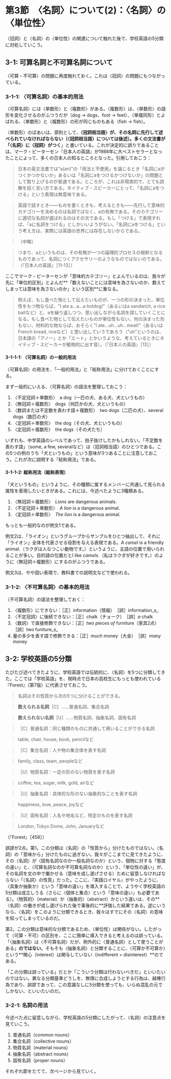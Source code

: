 # 第3節　〈名詞〉について(2)：〈名詞〉の〈単位性〉
〈冠詞〉と〈名詞〉の〈単位性〉の関連について触れた後で、学校英語の5分類に対処していこう。

## 3-1: 可算名詞と不可算名詞について
〈可算・不可算〉の問題に再度触れておく。これは〈冠詞〉の問題にもつながっている。

### 3-1-1: 〈可算名詞〉の基本的用法
〈可算名詞〉には〈単数形〉と〈複数形〉がある。〈複数形〉は、〈単数形〉の語形を変化させるのがふつうだが（dog → dogs、foot → feet）、〈単複同形〉とよばれる、〈単数形〉と〈複数形〉の形が同じものもある（fish → fish）。

〈単数形〉のばあいは、原則として、**〈冠詞相当語〉**が、**その名詞に先行して述べられていなければならない**（〈冠詞相当語〉については後述）。多くの文法書が「〈名詞〉に**〈冠詞〉がつく**」と書いている。これが決定的に誤りであることは、マーク・ピーターセン『日本人の英語』が1988年に大ベストセラーとなったことによって、多くの日本人の知るところとなった。引用しておこう：

> 日本の英文法書では"a(an)"の「用法と不使用」を論じるとき「名詞にaがつくかつかないか」あるいは「名詞にaをつけるかつけないか」の問題として取り上げるのが普通である。ところが、これは非現実的で、とても誤解を招く言い方である。ネイティブ・スピーカーにとって、「名詞にaをつける」という表現は無意味である。

> 英語で話すとき――ものを書くときも、考えるときも――先行して意味的カテゴリーを決めるのは名詞ではなく、aの有無である。そのカテゴリーに適切な名詞が選ばれるのはその次である。もし「つける」で表現すれば、「aに名詞をつける」としかいいようがない。「名詞にaをつける」という考え方は、実際には英語の世界には存在しないからである。

> （中略）

> つまり、aというものは、その有無が一つの論理的プロセスの根幹となるものであって、名詞につくアクセサリーのようなものではないのである。（『日本人の英語』［11-13］）

ここでマーク・ピーターセンが「意味的カテゴリー」とよんでいるのは、我々が先に「単位的区別」とよんだ**「数えないことには意味を為さないのか、数えてしまっては意味を為さないのか」という区別**に重なる。

> 例えば、もし食べた物として伝えたいものが、一つの形の決まった、単位性をもつ物ならば、"I ate a...a...a hotdog!"（あるいはa sandwich, a rice ballなど）と、aを繰り返しつつ、思い出しながら名詞を探していくことになる。もし食べた物として伝えたいものが単位性もない、何の決まった形もない、材料的な物ならば、おそらく"I ate...uh...uh...meat!"（あるいはFrench bread, riceなど）と思い出していうであろう（"uh"というのは、日本語の「アノー」とか「エート」とかいうような、考えているときにネイティブ・スピーカーが動物的に出す音）。（『日本人の英語』［13］）

#### 3-1-1-1: 〈可算名詞〉の一般的用法
〈可算名詞〉の用法を、「一般的用法」と「総称用法」に分けておくことにする。

まず一般的にいえる、〈可算名詞〉の語法を整理しておこう：

1. 〈不定冠詞＋単数形〉　a dog（一匹の犬、ある犬、犬というもの）
2. 〈無冠詞＋複数形〉　dogs（何匹かの犬、犬というもの）
3. 〈数詞または不定数を表わす語＋複数形〉　two dogs（二匹の犬）、several dogs（数匹の犬）
4. 〈定冠詞＋単数形〉　the dog（その犬、犬というもの）
5. 〈定冠詞＋複数形〉　the dogs（その犬たち）

いずれも、中学英語のレベルであって、拍子抜けしたかもしれない。「不定数を表わす語」（some, a few, severalなど）は〈冠詞相当語〉のひとつである。この5つの例のうち「犬というもの」という意味が3つあることに注意しておこう。これが次に説明する「総称用法」である。

#### 3-1-1-2: 総称用法（総称表現）
「犬というもの」というように、その種類に属するメンバーに共通して見られる属性を表現したいときがある。これには、今述べたように3種類ある。

1. 〈無冠詞＋複数形〉　_Lions_ are dangerous animals.
2. 〈不定冠詞＋単数形〉　_A lion_ is a dangerous animal.
3. 〈定冠詞＋単数形〉　_The lion_ is a dangerous animal.

もっとも一般的なのが例文1である。

例文2は、「ライオン」というグループからサンプルをひとつ抽出して、それに「ライオン」全体を代表させる役割を与える表現である。_A camel_ is a friendly animal.（ラクダは人なつこい動物です。）というように、主語の位置で用いられることが多い。目的語の位置だとI like _camels_.（私はラクダが好きです。）のように〈無冠詞＋複数形〉にするのがふつうである。

例文3は、やや固い表現で、教科書での説明文などで使われる。

### 3-1-2: 〈不可算名詞〉の基本的用法
〈不可算名詞〉の語法を整理しておく：

1. 〈複数形〉にできない：［正］information（情報）　［誤］information_s_
2. 〈不定冠詞〉に後続できない：［正］chalk（チョーク）　［誤］_a_ chalk
3. 〈数詞〉で直接修飾できない：［正］_two pieces of_ furniture（家具2点）　［誤］two funiture_s_
4. 量の多少を表す語で修飾できる：［正］_much_ money（大金）　［誤］_many_ money

## 3-2: 学校英語の5分類
たびたび述べてきたように、学校英語では伝統的に、〈名詞〉を5つに分類してきた。ここでは「学校英語」を、現時点で日本の高校生にもっとも使われている『Forest』（第7版）に代表させておこう。

> 名詞はその性質から次の5つに分けることができる。

> **数えられる名詞**［C］……普通名詞、集合名詞

> **数えられない名詞**［U］……物質名詞、抽象名詞、固有名詞

> ［C］普通名詞：同じ種類のものに共通して用いることができる名詞

> table, chair, house, book, pencilなど

> ［C］集合名詞：人や物の集合体を表す名詞

> family, class, team, peopleなど

> ［U］物質名詞：一定の形のない物質を表す名詞

> coffee, tea, sugar, milk, gold, airなど

> ［U］抽象名詞：具体的な形のない抽象的なことを表す名詞

> happiness, love, peace, joyなど

> ［U］固有名詞：人名や地名など、特定のものを表す名詞

> London, Tokyo Dome, John, Januaryなど

（『Forest』［458］）

誤謬が2点。第1。この分類は〈名詞〉の「性質から」分けたものではない。〈名詞〉の「意味から」分けたものに過ぎない。我々がここまでに見てきたように、その〈名詞〉が〈固有名詞なのか一般名詞なのか〉という、個物に対する「態度の違い」と、〈可算名詞なのか不可算名詞なのか〉という、「単位性の違い」が、その名詞を文の中で働かせる（意味を成し遂げさせる）ために留意しなければならない「〈名詞〉の性質」だった。ここに、『実践ロイヤル』がやったように、〈具象か抽象か〉という「意味の違い」を導入することで、ようやく学校英語の5分類は成立しうる（さらに〈個体と集合〉という「意味の違い」も必要である）。〈物質的〉（material）か〈抽象的〉（abstract）かという違いは、その**〈名詞〉の働きが成し遂げられた後で事後的に**評価した結果である。逆にいうなら、〈名詞〉をこのように分類できるとき、我々はすでにその〈名詞〉の意味を知ってしまっているのだ。

第2。この分類は意味的な分類であるため、〈単位性〉は関係がない。したがって〈可算・不可〉の区別を、ここに簡単に導入できると考えるのは誤っている。「〈抽象名詞〉は〈不可算名詞〉だが、例外的に〈普通名詞〉として使うことがある」**のではない**。そもそも〈抽象名詞〉と分類することに、〈可算か不可算か〉という**関心（interest）は関与していない（indifferent = disinterest）**のである。

「この分類は誤っている」だとか「こういう分類は行わないべきだ」といいたいのではない。異なる分類基準どうしを、無理に合成しようとする行為は、越権行為であり、誤謬であって、この意識なしに5分類を使っても、いらぬ混乱の元でしかない、といいたいのだ。

### 3-2-1: 名詞の用法
今述べた点に留意しながら、学校英語の5分類にしたがって、〈名詞〉の注意点を見ていこう。

1. 普通名詞（common nouns）
2. 集合名詞（collective nouns）
3. 物質名詞（material nouns）
4. 抽象名詞（abstract nouns）
5. 固有名詞（proper nouns）

それぞれ節をたてて、次ページから見ていく。